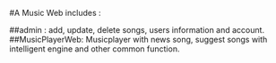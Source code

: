 #A Music Web includes :

##admin : add, update, delete songs, users information and account.
##MusicPlayerWeb: Musicplayer with news song, suggest songs with intelligent engine and other common function.
